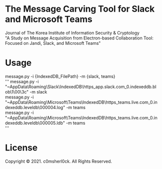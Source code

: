 # The Message Carving Tool for Slack and Microsoft Teams

Journal of The Korea Institute of Information Security & Cryptology<br>
"A Study on Message Acquisition from Electron-based Collaboration Tool: Focused on Jandi, Slack, and Microsoft Teams"


# Usage

message.py -i {IndexedDB_FilePath} -m {slack, teams}<br>
'''
message.py -i "~AppData\Roaming\Slack\IndexedDB\https_app.slack.com_0.indexeddb.blob\1\00\3c" -m slack<br>
message.py -i "~AppData\Roaming\Microsoft\Teams\IndexedDB\https_teams.live.com_0.indexeddb.leveldb\000004.log" -m teams<br>
message.py -i "~AppData\Roaming\Microsoft\Teams\IndexedDB\https_teams.live.com_0.indexeddb.leveldb\000005.ldb" -m teams<br>
'''

# License

Copyright © 2021. c0msherl0ck. All Rights Reserved.
